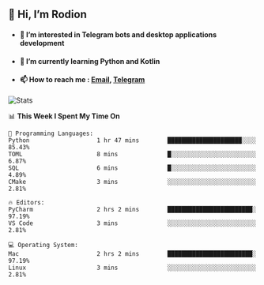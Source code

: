 ## 👋 Hi, I’m Rodion
- #### 👀 I’m interested in Telegram bots and desktop applications development
- #### 🌱 I’m currently learning Python and Kotlin
- #### 📫 How to reach me : [Email](mailto:me@lavn.ml), [Telegram](https://t.me/fast_geek)

![Stats](https://github-readme-stats.vercel.app/api?username=rodion-gudz&show_icons=true&theme=github_dark&hide_border=true&hide=issues&count_private=true&layout=compact)


<!--START_SECTION:waka-->
📊 **This Week I Spent My Time On** 

```text
💬 Programming Languages: 
Python                   1 hr 47 mins        █████████████████████░░░░   85.43% 
TOML                     8 mins              █░░░░░░░░░░░░░░░░░░░░░░░░   6.87% 
SQL                      6 mins              █░░░░░░░░░░░░░░░░░░░░░░░░   4.89% 
CMake                    3 mins              ░░░░░░░░░░░░░░░░░░░░░░░░░   2.81%

🔥 Editors: 
PyCharm                  2 hrs 2 mins        ████████████████████████░   97.19% 
VS Code                  3 mins              ░░░░░░░░░░░░░░░░░░░░░░░░░   2.81%

💻 Operating System: 
Mac                      2 hrs 2 mins        ████████████████████████░   97.19% 
Linux                    3 mins              ░░░░░░░░░░░░░░░░░░░░░░░░░   2.81%

```


<!--END_SECTION:waka-->
